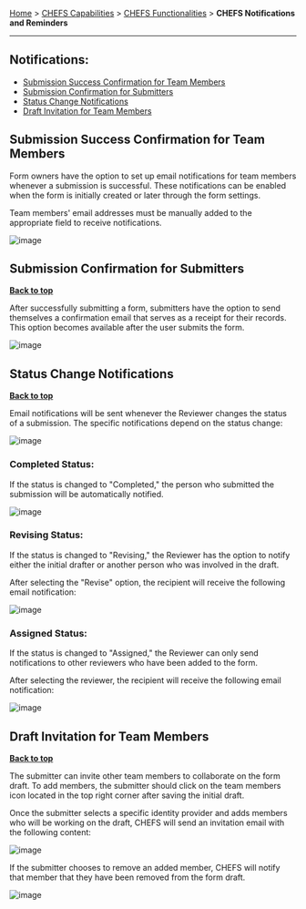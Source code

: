 [Home](index) > [CHEFS Capabilities](CHEFS-Capabilities) > [CHEFS Functionalities](CHEFS-functionalities) > **CHEFS Notifications and Reminders**
***

## Notifications:

* [Submission Success Confirmation for Team Members](#Submission-Success-Confirmation-for-Team-Members)
* [Submission Confirmation for Submitters](#Submission-Confirmation-for-Submitters)
* [Status Change Notifications](#Status-Change-Notifications)
* [Draft Invitation for Team Members](#Draft-Invitation-for-Team-Members)

##

## Submission Success Confirmation for Team Members

Form owners have the option to set up email notifications for team members whenever a submission is successful. These notifications can be enabled when the form is initially created or later through the form settings. 

Team members' email addresses must be manually added to the appropriate field to receive notifications.

![image](https://github.com/bcgov/common-hosted-form-service/assets/87393930/3ea80b31-6dce-4071-a48c-84ea3ee5f441)






## Submission Confirmation for Submitters
**[Back to top](#top)**

After successfully submitting a form, submitters have the option to send themselves a confirmation email that serves as a receipt for their records. This option becomes available after the user submits the form.

![image](https://github.com/bcgov/common-hosted-form-service/assets/87393930/e5f12830-fec7-4d91-8b3a-4c165d9c5cd8)






## Status Change Notifications
**[Back to top](#top)**

Email notifications will be sent whenever the Reviewer changes the status of a submission. The specific notifications depend on the status change:

![image](https://github.com/bcgov/common-hosted-form-service/assets/87393930/a2633e5b-a2ec-4d4f-9ce8-3a816ffd27ed)


### Completed Status: 

If the status is changed to "Completed," the person who submitted the submission will be automatically notified.

![image](https://github.com/bcgov/common-hosted-form-service/assets/87393930/3604acfa-a701-49ea-91a2-2919f79a2acb)


### Revising Status: 


If the status is changed to "Revising," the Reviewer has the option to notify either the initial drafter or another person who was involved in the draft.

After selecting the "Revise" option, the recipient will receive the following email notification:

![image](https://github.com/bcgov/common-hosted-form-service/assets/87393930/8752c145-d21d-4051-9a2a-3241cf4d640e)


### Assigned Status: 


If the status is changed to "Assigned," the Reviewer can only send notifications to other reviewers who have been added to the form.

After selecting the reviewer, the recipient will receive the following email notification:

![image](https://github.com/bcgov/common-hosted-form-service/assets/87393930/fae1db7f-1705-49b8-af39-c98bae1625a8)




## Draft Invitation for Team Members
**[Back to top](#top)**

The submitter can invite other team members to collaborate on the form draft. To add members, the submitter should click on the team members icon located in the top right corner after saving the initial draft.

Once the submitter selects a specific identity provider and adds members who will be working on the draft, CHEFS  will send an invitation email with the following content:

![image](https://github.com/bcgov/common-hosted-form-service/assets/87393930/f0fffd8e-10a6-43d6-8348-080e26934dea)


If the submitter chooses to remove an added member, CHEFS will notify that member that they have been removed from the form draft.

![image](https://github.com/bcgov/common-hosted-form-service/assets/87393930/cb2ca766-0203-4473-a528-3b56dcd213eb)

